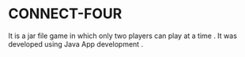 # CONNECT-FOUR
It is a jar file game  in which only two players can play at a time . It was developed using Java App development .
